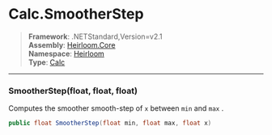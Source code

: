 # Calc.SmootherStep

> **Framework**: .NETStandard,Version=v2.1  
> **Assembly**: [Heirloom.Core][0]  
> **Namespace**: [Heirloom][0]  
> **Type**: [Calc][1]

--------------------------------------------------------------------------------

### SmootherStep(float, float, float)

Computes the smoother smooth-step of `x` between `min` and `max` .

```cs
public float SmootherStep(float min, float max, float x)
```

[0]: ../Heirloom.Core.md
[1]: Heirloom.Calc.md
